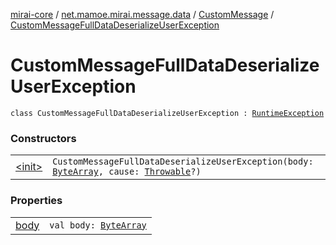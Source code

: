 [mirai-core](../../../index.md) / [net.mamoe.mirai.message.data](../../index.md) / [CustomMessage](../index.md) / [CustomMessageFullDataDeserializeUserException](./index.md)

# CustomMessageFullDataDeserializeUserException

`class CustomMessageFullDataDeserializeUserException : `[`RuntimeException`](https://kotlinlang.org/api/latest/jvm/stdlib/kotlin/-runtime-exception/index.html)

### Constructors
|||
|:----------------------------------------------------------------------------------------|:---------------------------------------------------------------------------------------------------------------------------------------------------------------------------------------------------------|
| [&lt;init&gt;](-init-.md) | `CustomMessageFullDataDeserializeUserException(body: `[`ByteArray`](https://kotlinlang.org/api/latest/jvm/stdlib/kotlin/-byte-array/index.html)`, cause: `[`Throwable`](https://kotlinlang.org/api/latest/jvm/stdlib/kotlin/-throwable/index.html)`?)` |

### Properties
|||
|:----------------------------------------------------------------------------------------|:---------------------------------------------------------------------------------------------------------------------------------------------------------------------------------------------------------|
| [body](body.md) | `val body: `[`ByteArray`](https://kotlinlang.org/api/latest/jvm/stdlib/kotlin/-byte-array/index.html) |

